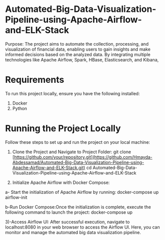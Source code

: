 # Automated-Big-Data-Visualization-Pipeline-using-Apache-Airflow-and-ELK-Stack
Purpose: The project aims to automate the collection, processing, and visualization of financial data, enabling users to gain insights and make informed decisions based on the analyzed data. By integrating multiple technologies like Apache Airflow, Spark, HBase, Elasticsearch, and Kibana,

# Requirements

To run this project locally, ensure you have the following installed:

1) Docker
2) Python
   
# Running the Project Locally

Follow these steps to set up and run the project on your local machine:
1) Clone the Project and Navigate to Project Folder:
git clone [https://github.com/your/repository.git](https://github.com/Hmayda-Abdessamad/Automated-Big-Data-Visualization-Pipeline-using-Apache-Airflow-and-ELK-Stack.git)
cd Automated-Big-Data-Visualization-Pipeline-using-Apache-Airflow-and-ELK-Stack


2) Initialize Apache Airflow with Docker Compose:
   
a- Start the initialization of Apache Airflow by running:
docker-compose up airflow-init

b-Run Docker Compose:Once the initialization is complete, execute the following command to launch the project:
docker-compose up

3)-Access Airflow UI:
After successful execution, navigate to localhost:8080 in your web browser to access the Airflow UI. Here, you can monitor and manage the automated big data visualization pipeline.

